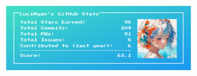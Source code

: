 <picture>
  <source media="(prefers-color-scheme: dark)" srcset="https://raw.githubusercontent.com/LuciNyan/LuciNyan/master/img_3.png">
  <source media="(prefers-color-scheme: light)" srcset="https://raw.githubusercontent.com/LuciNyan/LuciNyan/master/img_4.png">
  <img alt="github contribution grid snake animation" src="https://raw.githubusercontent.com/LuciNyan/LuciNyan/master/img_4.png">
</picture>

